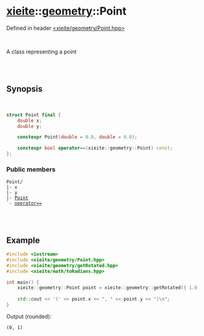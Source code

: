 # [xieite](../../README.md)::[geometry](../geometry.md)::Point
Defined in header [<xieite/geometry/Point.hpp>](../../include/xieite/geometry/Point.hpp)

<br/>

A class representing a point

<br/><br/>

## Synopsis

<br/>

```cpp
struct Point final {
	double x;
	double y;

	constexpr Point(double = 0.0, double = 0.0);

	constexpr bool operator==(xieite::geometry::Point) const;
};
```
### Public members
<pre><code>Point/
|- x
|- y
|- <a href="./Point/constructor.md">Point</a>
`- <a href="./Point/operatorEquals.md">operator==</a>
</code></pre>

<br/><br/>

## Example
```cpp
#include <iostream>
#include <xieite/geometry/Point.hpp>
#include <xieite/geometry/getRotated.hpp>
#include <xieite/math/toRadians.hpp>

int main() {
	xieite::geometry::Point point = xieite::geometry::getRotated({ 1.0, 0.0 }, xieite::math::toRadians(90.0));
	
	std::cout << '(' << point.x << ", " << point.y << ")\n";
}
```
Output (rounded):
```
(0, 1)
```
